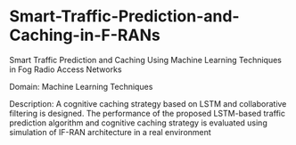 # Smart-Traffic-Prediction-and-Caching-in-F-RANs
Smart Traffic Prediction and Caching Using Machine Learning Techniques in Fog Radio Access Networks

Domain: Machine Learning Techniques

Description: A cognitive caching strategy based on LSTM and collaborative filtering is designed. The
performance of the proposed LSTM-based traffic prediction algorithm and cognitive caching strategy is
evaluated using simulation of IF-RAN architecture in a real environment
